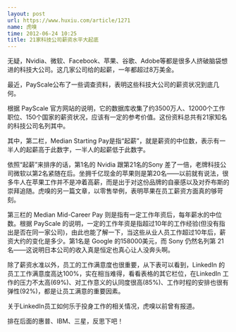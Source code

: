 ```yaml
---
layout: post
url: https://www.huxiu.com/article/1271
name: 虎嗅
time: 2012-06-24 10:25
title: 21家科技公司薪资水平大起底
---
```

无疑，Nvidia、微软、Facebook、苹果、谷歌、Adobe等都是很多人挤破脑袋想进的科技大公司。这几家公司给的起薪，一年都超过8万美金。

最近，PayScale公布了一些调查资料，表明这些科技大公司的薪资状况到底几何。

根据 PayScale 官方网站的说明，它的数据库收集了约3500万人、12000个工作职位、150个国家的薪资状况，应该有一定的参考价值。这份资料总共有21家知名的科技公司名列其中。

其中，第二栏，Median Starting Pay是指“起薪”，就是薪资的中位数，表示有一半人的起薪高于此数字，一半人的起薪低于此数字。

依照“起薪”来排序的话，第1名的 Nvidia 跟第21名的Sony 差了一倍，老牌科技公司微软以第2名紧随在后。坐拥千亿现金的苹果则是第20名——以前就有说法，很多牛人在苹果工作并不是冲着高薪，而是出于对这份品牌的自豪感以及对乔布斯的崇拜追随。虎嗅的另一篇文章，以零售举例，表明苹果在员工薪资方面真的够苛刻。

第三栏的 Median Mid-Career Pay 则是指有一定工作年资后，每年薪水的中位数。根据 PayScale 的说明，一定的工作年资是指超过10年的工作经验(但没有指出是否在同一家公司)，由此也能了解一下，当这些从业人员工作超过10年后，薪资大约的变化是多少。第1名是 Google 的158000美元，而 Sony 仍然名列第 21名——这说明日本公司的收入真是恒定也真心让人没奔头啊。

除了薪资水准以外，员工的工作满意度也很重要，从下表可以看到，LinkedIn 的员工工作满意度高达100%，实在相当难得，看看表格的其它栏位，在LinkedIn 工作的压力不太高(69%)、对工作意义的认同度很高(85%)、工作时程的安排也很有弹性(92%)，都是让员工满意的重要因素。

关于LinkedIn员工如何乐于投身工作的相关情况，虎嗅以前曾有报道。

排在后面的惠普、IBM、三星，反思下吧！

